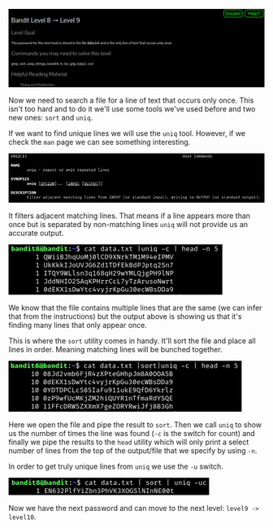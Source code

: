 ![bandit8_01.png](https://raw.githubusercontent.com/ToasterMouse/WriteupsAndCTFs/main/overthewire/bandit/images/bandit8_01.png)

Now we need to search a file for a line of text that occurs only once. This isn't too hard and to do it we'll use some tools we've used before and two new ones: `sort` and `uniq`.

If we want to find unique lines we will use the `uniq` tool. However, if we check the `man` page we can see something interesting.

![bandit8_02.png](https://raw.githubusercontent.com/ToasterMouse/WriteupsAndCTFs/main/overthewire/bandit/images/bandit8_02.png)

It filters adjacent matching lines. That means if a line appears more than once but is separated by non-matching lines `uniq` will not provide us an accurate output.

![bandit8_04.png](https://raw.githubusercontent.com/ToasterMouse/WriteupsAndCTFs/main/overthewire/bandit/images/bandit8_04.png)

We know that the file contains multiple lines that are the same (we can infer that from the instructions) but the output above is showing us that it's finding many lines that only appear once. 

This is where the `sort` utility comes in handy. It'll sort the file and place all lines in order. Meaning matching lines will be bunched together.

![bandit8_03.png](https://raw.githubusercontent.com/ToasterMouse/WriteupsAndCTFs/main/overthewire/bandit/images/bandit8_03.png)

Here we open the file and pipe the result to `sort`. Then we call `uniq` to show us the number of times the line was found (`-c` is the switch for count) and finally we pipe the results to the `head` utility which will only print a select number of lines from the top of the output/file that we specify by using `-n`.

In order to get truly unique lines from `uniq` we use the `-u` switch.

![bandit8_05.png](https://raw.githubusercontent.com/ToasterMouse/WriteupsAndCTFs/main/overthewire/bandit/images/bandit8_05.png)

Now we have the next password and can move to the next level: `level9 -> level10`.

